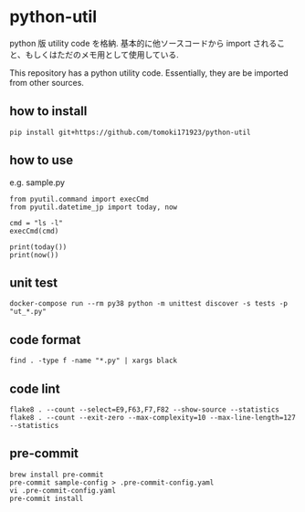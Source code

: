 # python-util

python 版 utility code を格納.
基本的に他ソースコードから import されること、もしくはただのメモ用として使用している.

This repository has a python utility code. Essentially, they are be imported from other sources.

## how to install

```
pip install git+https://github.com/tomoki171923/python-util
```

## how to use

e.g. sample.py

```
from pyutil.command import execCmd
from pyutil.datetime_jp import today, now

cmd = "ls -l"
execCmd(cmd)

print(today())
print(now())
```

## unit test

```
docker-compose run --rm py38 python -m unittest discover -s tests -p "ut_*.py"
```

## code format

```
find . -type f -name "*.py" | xargs black
```

## code lint

```
flake8 . --count --select=E9,F63,F7,F82 --show-source --statistics
flake8 . --count --exit-zero --max-complexity=10 --max-line-length=127 --statistics
```

## pre-commit

```
brew install pre-commit
pre-commit sample-config > .pre-commit-config.yaml
vi .pre-commit-config.yaml
pre-commit install
```
